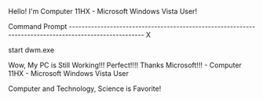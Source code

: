 Hello! I'm Computer 11HX - Microsoft Windows Vista User!

Command Prompt ------------------------------------------------------------------------------------------------------ X

start dwm.exe

Wow, My PC is Still Working!!! Perfect!!!! Thanks Microsoft!!! - Computer 11HX - Microsoft Windows Vista User

Computer and Technology, Science is Favorite!
